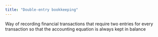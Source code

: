 ```yaml
---
title: "Double-entry bookkeeping"
---
```

Way of recording financial transactions that require two entries for every transaction so that the accounting equation is always kept in balance

